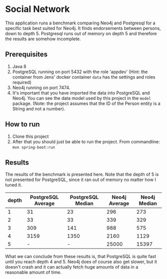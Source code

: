 # Social Network
This application runs a benchmark comparing Neo4j and Postgresql for a specific task best suited for Neo4j.
It finds endorsements between persons, down to depth 5. Postgresql runs out of memory on depth 5 and therefore the 
results are somehow incomplete.

## Prerequisites
1. Java 8
2. PostgreSQL running on port 5432 with the role 'appdev' 
   (Hint: the container from Jens' docker container `data` has the settings and roles required)
3. Neo4j running on port 7474.
4. It's important that you have imported the data into PostgreSQL and Neo4j. You can see the data model used by this 
project in the `model` package. (Note: the project assumes that the ID of the Person entity is a String and not a number).

## How to run
1. Clone this project
2. After that you should just be able to run the project. From commandline: `mvn spring-boot:run`


## Results
The results of the benchmark is presented here. Note that the depth of 5 is not presented for PostgreSQL,
since it ran out of memory no matter how I tuned it. 


| depth | PostgreSQL Average | PostgreSQL Median | Neo4j Average | Neo4j Median |
| --- | --- | ----- | --- | --- |
| 1   | 31  | 23    | 296 | 273 |
| 2   | 33  | 33    | 339 | 329 |
| 3   | 309 | 141   | 988 | 575 |
| 4   | 3159| 1350  | 2160| 1129|
| 5   | -   | -     | 25000 | 15397 |

What we can conclude from these results is, that PostgreSQL is quite fast until you 
reach depth 4 and 5. Neo4j does of course also get slower, but it doesn't crash and 
it can actually fetch huge amounts of data in a reasonable amount of time.  



